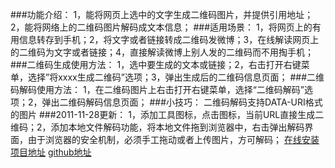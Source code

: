 ###功能介绍：
1，能将网页上选中的文字生成二维码图片，并提供引用地址；2，能将网络上的二维码图片解码成文本信息；
###适用场景：
1，将网页上的有用信息转存到手机；2，将文字或者链接转成二维码发微博；3，在线解读网页上的二维码为文字或者链接；4，直接解读微博上别人发的二维码而不用掏手机；
###二维码生成使用方法：
1，选中要生成的文本或链接；2，右击打开右键菜单，选择”将xxxx生成二维码”选项；3，弹出生成后的二维码信息页面；
###二维码解码使用方法：
1，在二维码图片上右击打开右键菜单，选择“二维码解码”选项；2，弹出二维码解码信息页面；
###小技巧：
二维码解码支持DATA-URI格式的图片
###2011-11-28更新：
1，添加工具图标，点击图标，当前URL直接生成二维码；2，添加本地文件解码功能，将本地文件拖到浏览器中，右击弹出解码界面，由于浏览器的安全机制，必须手工拖动或者上传图片，方可解码；
[在线安装](http://www.xiaoqiang.org/demo/decode/QRdecode.crx)
[项目地址](http://node.xiaoqiang.org)
[github地址](https://github.com/xiaoqiang/QRcode-decode-for-chrome)